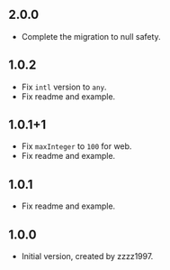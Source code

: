 ## 2.0.0

- Complete the migration to null safety.

## 1.0.2

- Fix `intl` version to `any`.
- Fix readme and example.

## 1.0.1+1

- Fix `maxInteger` to `100` for web.
- Fix readme and example.

## 1.0.1

- Fix readme and example.

## 1.0.0

- Initial version, created by zzzz1997.
